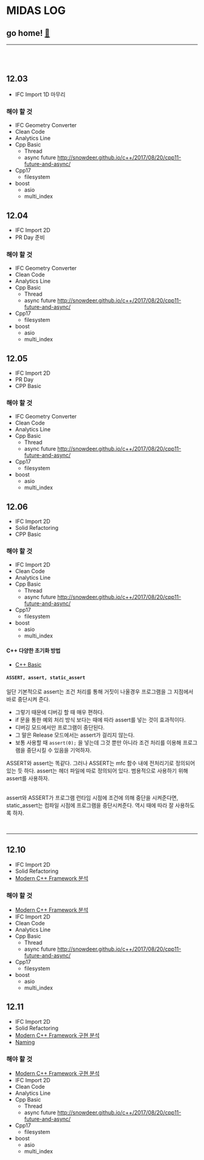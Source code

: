 # MIDAS LOG

## go home! [:house_with_garden:](https://github.com/wnsgml972/midas_log)

---

<br/><br/>

## 12.03

* IFC Import 1D 마무리

### 해야 할 것

* IFC Geometry Converter
* Clean Code
* Analytics Line
* Cpp Basic
  * Thread
  * async future <http://snowdeer.github.io/c++/2017/08/20/cpp11-future-and-async/>
* Cpp17
  * filesystem
* boost
  * asio
  * multi_index



## 12.04

* IFC Import 2D
* PR Day 준비

### 해야 할 것

* IFC Geometry Converter
* Clean Code
* Analytics Line
* Cpp Basic
  * Thread
  * async future <http://snowdeer.github.io/c++/2017/08/20/cpp11-future-and-async/>
* Cpp17
  * filesystem
* boost
  * asio
  * multi_index





## 12.05

* IFC Import 2D
* PR Day
* CPP Basic

### 해야 할 것

* IFC Geometry Converter
* Clean Code
* Analytics Line
* Cpp Basic
  * Thread
  * async future <http://snowdeer.github.io/c++/2017/08/20/cpp11-future-and-async/>
* Cpp17
  * filesystem
* boost
  * asio
  * multi_index





## 12.06

* IFC Import 2D
* Solid Refactoring
* CPP Basic

### 해야 할 것

* IFC Import 2D
* Clean Code
* Analytics Line
* Cpp Basic
  * Thread
  * async future <http://snowdeer.github.io/c++/2017/08/20/cpp11-future-and-async/>
* Cpp17
  * filesystem
* boost
  * asio
  * multi_index


#### C++ 다양한 초기화 방법

* [C++ Basic](/contents/BasicEducation/CppBasic.md)

#### `ASSERT, assert, static_assert`

일단 기본적으로 assert는 조건 처리를 통해 거짓이 나올경우 프로그램을 그 지점에서 바로 중단시켜 준다. <br/>

* 그렇기 때문에 디버깅 할 때 매우 편하다.
* if 문을 통한 예외 처리 방식 보다는 때에 따라 assert를 넣는 것이 효과적이다.
* 디버깅 모드에서만 프로그램이 중단된다.
* 그 말은 Release 모드에서는 assert가 걸리지 않는다.
* 보통 사용할 때 `assert(0);` 을 넣는데 그것 뿐만 아니라 조건 처리를 이용해 프로그램을 중단시킬 수 있음을 기억하자.

ASSERT와 assert는 똑같다. 그러나 ASSERT는 mfc 함수 내에 전처리기로 정의되어 있는 듯 하다. assert는 헤더 파일에 따로 정의되어 있다. 범용적으로 사용하기 위해 assert를 사용하자.<br/><br/>

assert와 ASSERT가 프로그램 런타임 시점에 조건에 의해 중단을 시켜준다면, static_assert는 컴파일 시점에 프로그램을 중단시켜준다. 역시 때에 따라 잘 사용하도록 하자.

<br/>
<hr/>

## 12.10

* IFC Import 2D
* Solid Refactoring
* [Modern C++ Framework 분석](/contents/BasicEducation/framework.md)

### 해야 할 것

* [Modern C++ Framework 분석](/contents/BasicEducation/framework.md)
* IFC Import 2D
* Clean Code
* Analytics Line
* Cpp Basic
  * Thread
  * async future <http://snowdeer.github.io/c++/2017/08/20/cpp11-future-and-async/>
* Cpp17
  * filesystem
* boost
  * asio
  * multi_index



## 12.11

* IFC Import 2D
* Solid Refactoring
* [Modern C++ Framework 구현 분석](/contents/BasicEducation/framework.md)
* [Naming](/contents/BasicEducation/Naming.md)

### 해야 할 것

* [Modern C++ Framework 구현 분석](/contents/BasicEducation/framework.md)
* IFC Import 2D
* Clean Code
* Analytics Line
* Cpp Basic
  * Thread
  * async future <http://snowdeer.github.io/c++/2017/08/20/cpp11-future-and-async/>
* Cpp17
  * filesystem
* boost
  * asio
  * multi_index
